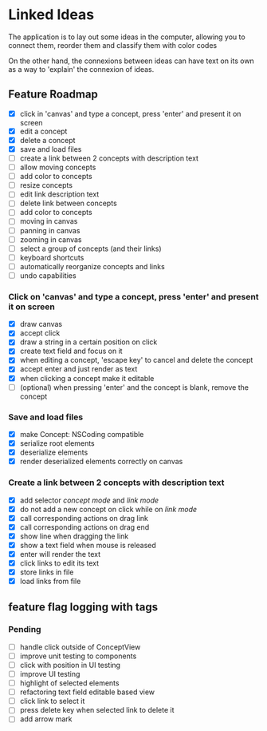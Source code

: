 # Linked Ideas

The application is to lay out some ideas in the computer, allowing you to connect them, reorder them and classify them with color codes

On the other hand, the connexions between ideas can have text on its own as a way to 'explain' the connexion of ideas.

## Feature Roadmap

- [x] click in 'canvas' and type a concept, press 'enter' and present it on screen
- [x] edit a concept
- [x] delete a concept
- [x] save and load files
- [ ] create a link between 2 concepts with description text
- [ ] allow moving concepts
- [ ] add color to concepts
- [ ] resize concepts
- [ ] edit link description text
- [ ] delete link between concepts
- [ ] add color to concepts
- [ ] moving in canvas
- [ ] panning in canvas
- [ ] zooming in canvas
- [ ] select a group of concepts (and their links)
- [ ] keyboard shortcuts
- [ ] automatically reorganize concepts and links
- [ ] undo capabilities

### Click on 'canvas' and type a concept, press 'enter' and present it on screen

- [x] draw canvas
- [x] accept click
- [x] draw a string in a certain position on click
- [x] create text field and focus on it
- [x] when editing a concept, 'escape key' to cancel and delete the concept
- [x] accept enter and just render as text
- [x] when clicking a concept make it editable
- [ ] \(optional\) when pressing 'enter' and the concept is blank, remove the concept

### Save and load files

- [x] make Concept: NSCoding compatible
- [x] serialize root elements
- [x] deserialize elements
- [x] render deserialized elements correctly on canvas

### Create a link between 2 concepts with description text

- [x] add selector _concept mode_ and _link mode_
- [x] do not add a new concept on click while on _link mode_
- [x] call corresponding actions on drag link
- [x] call corresponding actions on drag end
- [x] show line when dragging the link
- [x] show a text field when mouse is released
- [x] enter will render the text
- [x] click links to edit its text
- [x] store links in file
- [x] load links from file

## feature flag logging with tags

### Pending

- [ ] handle click outside of ConceptView
- [ ] improve unit testing to components
- [ ] click with position in UI testing
- [ ] improve UI testing
- [ ] highlight of selected elements
- [ ] refactoring text field editable based view
- [ ] click link to select it
- [ ] press delete key when selected link to delete it
- [ ] add arrow mark

